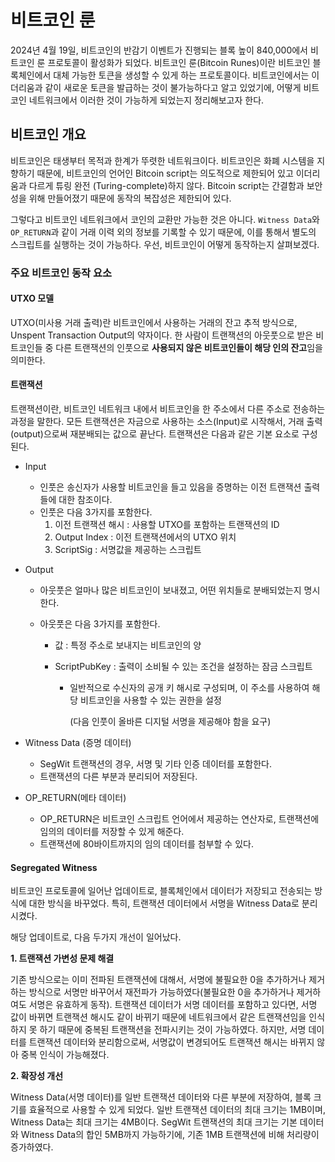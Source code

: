 # 비트코인 룬



2024년 4월 19일, 비트코인의 반감기 이벤트가 진행되는 블록 높이 840,000에서 비트코인 룬 프로토콜이 활성화가 되었다. 비트코인 룬(Bitcoin Runes)이란 비트코인 블록체인에서 대체 가능한 토큰을 생성할 수 있게 하는 프로토콜이다. 비트코인에서는 이더리움과 같이 새로운 토큰을 발급하는 것이 불가능하다고 알고 있었기에, 어떻게 비트코인 네트워크에서 이러한 것이 가능하게 되었는지 정리해보고자 한다.



## 비트코인 개요



비트코인은 태생부터 목적과 한계가 뚜렷한 네트워크이다. 비트코인은 화폐 시스템을 지향하기 때문에, 비트코인의 언어인 Bitcoin script는 의도적으로 제한되어 있고 이더리움과 다르게 튜링 완전 (Turing-complete)하지 않다. Bitcoin script는 간결함과 보안성을 위해 만들어졌기 때문에 동작의 복잡성은 제한되어 있다.



그렇다고 비트코인 네트워크에서 코인의 교환만 가능한 것은 아니다. `Witness Data`와 `OP_RETURN`과 같이 거래 이력 외의 정보를 기록할 수 있기 때문에, 이를 통해서 별도의 스크립트를 실행하는 것이 가능하다. 우선, 비트코인이 어떻게 동작하는지 살펴보겠다.



### 주요 비트코인 동작 요소

#### UTXO 모델

UTXO(미사용 거래 출력)란 비트코인에서 사용하는 거래의 잔고 추적 방식으로, Unspent Transaction Output의 약자이다. 한 사람이 트랜잭션의 아웃풋으로 받은 비트코인들 중 다른 트랜잭션의 인풋으로 **사용되지 않은 비트코인들이 해당 인의 잔고**임을 의미한다.



#### 트랜잭션

트랜잭션이란, 비트코인 네트워크 내에서 비트코인을 한 주소에서 다른 주소로 전송하는 과정을 말한다. 모든 트랜잭션은 자금으로 사용하는 소스(Input)로 시작해서, 거래 출력(output)으로써 재분배되는 값으로 끝난다. 트랜잭션은 다음과 같은 기본 요소로 구성된다.

- Input

  - 인풋은 송신자가 사용할 비트코인을 들고 있음을 증명하는 이전 트랜잭션 출력들에 대한 참조이다.
  - 인풋은 다음 3가지를 포함한다.
    1. 이전 트랜잭션 해시 : 사용할 UTXO를 포함하는 트랜잭션의 ID
    2. Output Index : 이전 트랜잭션에서의 UTXO 위치
    3. ScriptSig : 서명값을 제공하는 스크립트

- Output

  - 아웃풋은 얼마나 많은 비트코인이 보내졌고, 어떤 위치들로 분배되었는지 명시한다.

  - 아웃풋은 다음 3가지를 포함한다.

    - 값 : 특정 주소로 보내지는 비트코인의 양

    - ScriptPubKey : 출력이 소비될 수 있는 조건을 설정하는 잠금 스크립트

      - 일반적으로 수신자의 공개 키 해시로 구성되며, 이 주소를 사용하여 해당 비트코인을 사용할 수 있는 권한을 설정

        (다음 인풋이 올바른 디지털 서명을 제공해야 함을 요구)

- Witness Data (증명 데이터)

  - SegWit 트랜잭션의 경우, 서명 및 기타 인증 데이터를 포함한다.
  - 트랜잭션의 다른 부분과 분리되어 저장된다.

- OP_RETURN(메타 데이터)

  - OP_RETURN은 비트코인 스크립트 언어에서 제공하는 연산자로, 트랜잭션에 임의의 데이터를 저장할 수 있게 해준다.
  - 트랜잭션에 80바이트까지의 임의 데이터를 첨부할 수 있다.



#### Segregated Witness

비트코인 프로토콜에 일어난 업데이트로, 블록체인에서 데이터가 저장되고 전송되는 방식에 대한 방식을 바꾸었다. 특히,  트랜잭션 데이터에서 서명을 Witness Data로 분리시켰다. 

해당 업데이트로, 다음 두가지 개선이 일어났다.

**1. 트랜잭션 가변성 문제 해결**

기존 방식으로는 이미 전파된 트랜잭션에 대해서, 서명에 불필요한 0을 추가하거나 제거하는 방식으로 서명만 바꾸어서 재전파가 가능하였다(불필요한 0을 추가하거나 제거하여도 서명은 유효하게 동작). 트랜잭션 데이터가 서명 데이터를 포함하고 있다면, 서명 값이 바뀌면 트랜잭션 해시도 같이 바뀌기 때문에 네트워크에서 같은 트랜잭션임을 인식하지 못 하기 때문에 중복된 트랜잭션을 전파시키는 것이 가능하였다. 하지만, 서명 데이터를 트랜잭션 데이터와 분리함으로써, 서명값이 변경되어도 트랜잭션 해시는 바뀌지 않아 중복 인식이 가능해졌다.

**2. 확장성 개선**

Witness Data(서명 데이터)를 일반 트랜잭션 데이터와 다른 부분에 저장하여, 블록 크기를 효율적으로 사용할 수 있게 되었다. 일반 트랜잭션 데이터의 최대 크기는 1MB이며, Witness Data는 최대 크기는 4MB이다. SegWit 트랜잭션의 최대 크기는 기본 데이터와 Witness Data의 합인 5MB까지 가능하기에, 기존 1MB 트랜잭션에 비해 처리량이 증가하였다. 





 























